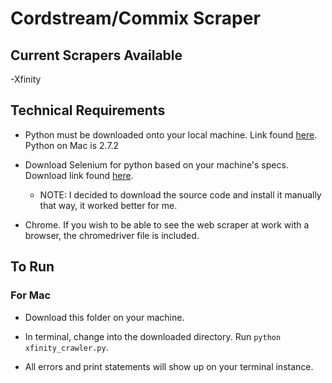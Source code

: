 # Cordstream/Commix Scraper


## Current Scrapers Available
  -Xfinity

## Technical Requirements
  - Python must be downloaded onto your local machine. Link found [here](https://www.python.org/downloads/). Python on Mac is 2.7.2
  
  - Download Selenium for python based on your machine's specs. Download link found [here](https://pypi.python.org/pypi/selenium).
  
    - NOTE: I decided to download the source code and install it manually that way, it worked better for me.
    
  - Chrome. If you wish to be able to see the web scraper at work with a browser, the chromedriver file is included.

## To Run
### For Mac
  - Download this folder on your machine.
  
  - In terminal, change into the downloaded directory. Run `python xfinity_crawler.py`.
  
  - All errors and print statements will show up on your terminal instance.
  
